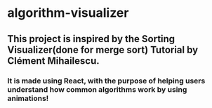 # algorithm-visualizer

## This project is inspired by the Sorting Visualizer(done for merge sort) Tutorial by Clément Mihailescu.

### It is made using React, with the purpose of helping users understand how common algorithms work by using animations! 
